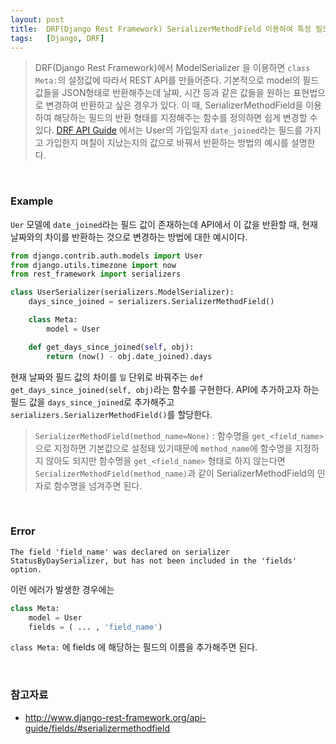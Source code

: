 ```yaml
---
layout: post
title:  DRF(Django Rest Framework) SerializerMethodField 이용하여 특정 필드 값 변경해서 반환하기
tags:   [Django, DRF]
---
```


> DRF(Django Rest Framework)에서 ModelSerializer 을 이용하면 `class Meta:`의 설정값에 따라서 REST API를 만들어준다. 기본적으로 model의 필드 값들을 JSON형태로 반환해주는데 날짜, 시간 등과 같은 값들을 원하는 표현법으로 변경하여 반환하고 싶은 경우가 있다. 이 때, SerializerMethodField을 이용하여 해당하는 필드의 반환 형태를 지정해주는 함수를 정의하면 쉽게 변경할 수 있다. [DRF API Guide](http://www.django-rest-framework.org/api-guide/fields/#serializermethodfield) 에서는 User의 가입일자 `date_joined`라는 필드를 가지고 가입한지 며칠이 지났는지의 값으로 바꿔서 반환하는 방법의 예시를 설명한다.  

<br/>  

### Example  

`Uer` 모델에 `date_joined`라는 필드 값이 존재하는데 API에서 이 값을 반환할 때, 현재 날짜와의 차이를 반환하는 것으로 변경하는 방법에 대한 예시이다.  

```python
from django.contrib.auth.models import User
from django.utils.timezone import now
from rest_framework import serializers

class UserSerializer(serializers.ModelSerializer):
    days_since_joined = serializers.SerializerMethodField()

    class Meta:
        model = User

    def get_days_since_joined(self, obj):
        return (now() - obj.date_joined).days
```  

현재 날짜와 필드 값의 차이를 `일` 단위로 바꿔주는 `def get_days_since_joined(self, obj)`라는 함수를 구현한다. API에 추가하고자 하는 필드 값을 `days_since_joined`로 추가해주고 `serializers.SerializerMethodField()`를 할당한다.

> `SerializerMethodField(method_name=None)` : 함수명을 `get_<field_name>`으로 지정하면 기본값으로 설정돼 있기때문에 `method_name`에 함수명을 지정하지 않아도 되지만 함수명을 `get_<field_name>` 형태로 하지 않는다면 `SerializerMethodField(method_name)`과 같이 SerializerMethodField의 인자로 함수명을 넘겨주면 된다.  

<br/>  

### Error  

```
The field 'field_name' was declared on serializer StatusByDaySerializer, but has not been included in the 'fields' option.
```   

이런 에러가 발생한 경우에는

```python
class Meta:
    model = User
    fields = ( ... , 'field_name')
```  

`class Meta:` 에 fields 에 해당하는 필드의 이름을 추가해주면 된다.  

<br/>  

### 참고자료   

- <http://www.django-rest-framework.org/api-guide/fields/#serializermethodfield>  
